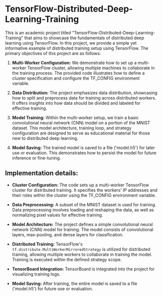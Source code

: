

# TensorFlow-Distributed-Deep-Learning-Training

This is an academic project titled "TensorFlow-Distributed-Deep-Learning-Training" that aims to showcase the fundamentals of distributed deep learning using TensorFlow. In this project, we provide a simple yet informative example of distributed training setup using TensorFlow. The primary objectives of this project are as follows:

1.  **Multi-Worker Configuration:** We demonstrate how to set up a multi-worker TensorFlow cluster, allowing multiple machines to collaborate in the training process. The provided code illustrates how to define a cluster specification and configure the TF_CONFIG environment variable.
    
2.  **Data Distribution:** The project emphasizes data distribution, showcasing how to split and preprocess data for training across distributed workers. It offers insights into how data should be divided and labeled for effective training.
    
3.  **Model Training:** Within the multi-worker setup, we train a basic convolutional neural network (CNN) model on a portion of the MNIST dataset. This model architecture, training loop, and strategy configuration are designed to serve as educational material for those new to distributed deep learning.
    
4.  **Model Saving:** The trained model is saved to a file ('model.h5') for later use or evaluation. This demonstrates how to persist the model for future inference or fine-tuning.









## Implementation details:

- **Cluster Configuration:** The code sets up a multi-worker TensorFlow cluster for distributed training. It specifies the workers' IP addresses and their roles within the cluster using the TF_CONFIG environment variable.

- **Data Preprocessing:** A subset of the MNIST dataset is used for training. Data preprocessing involves loading and reshaping the data, as well as normalizing pixel values for effective training.

- **Model Architecture:** The project defines a simple convolutional neural network (CNN) model for training. The model consists of convolutional layers, max-pooling, and dense layers for classification.

- **Distributed Training:** TensorFlow's `tf.distribute.MultiWorkerMirroredStrategy` is utilized for distributed training, allowing multiple workers to collaborate in training the model. Training is executed within the defined strategy scope.

- **TensorBoard Integration:** TensorBoard is integrated into the project for visualizing training logs. 
- **Model Saving:** After training, the entire model is saved to a file ('model.h5') for future use or evaluation.

